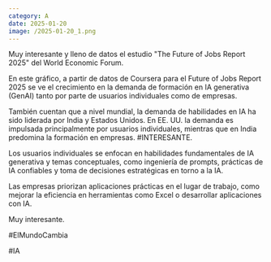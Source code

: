 ```yaml
--- 
category: A 
date: 2025-01-20 
image: /2025-01-20_1.png 
--- 
```


Muy interesante y lleno de datos el estudio "The Future of Jobs Report 2025" del World Economic Forum. 

En este gráfico, a partir de datos de Coursera para el Future of Jobs Report 2025 se ve el crecimiento en la demanda de formación en IA generativa (GenAI) tanto por parte de usuarios individuales como de empresas. 

También cuentan que a nivel mundial, la demanda de habilidades en IA ha sido liderada por India y Estados Unidos. En EE. UU. la demanda es impulsada principalmente por usuarios individuales, mientras que en India predomina la formación en empresas. #INTERESANTE.

Los usuarios individuales se enfocan en habilidades fundamentales de IA generativa y temas conceptuales, como ingeniería de prompts, prácticas de IA confiables y toma de decisiones estratégicas en torno a la IA. 

Las empresas priorizan aplicaciones prácticas en el lugar de trabajo, como mejorar la eficiencia en herramientas como Excel o desarrollar aplicaciones con IA. 

Muy interesante.

#ElMundoCambia

#IA